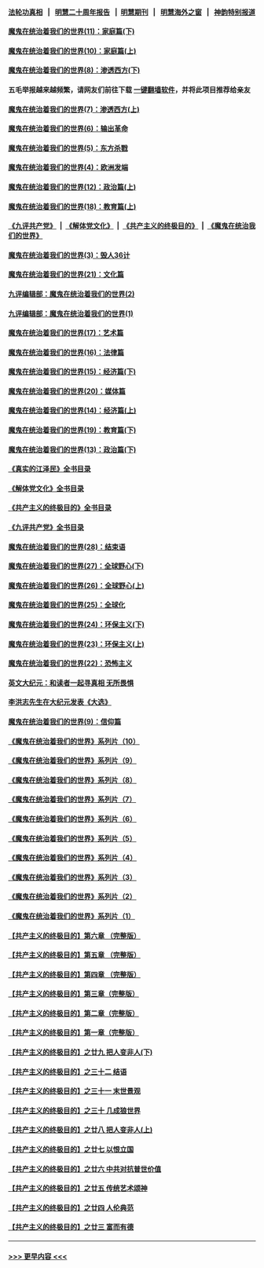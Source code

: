 #### [法轮功真相](https://github.com/gfw-breaker/truth/blob/master/README.md?t=0) &nbsp;&nbsp;|&nbsp;&nbsp; [明慧二十周年报告](https://github.com/gfw-breaker/mh-reports/blob/master/README.md?t=0) &nbsp;&nbsp;|&nbsp;&nbsp;[明慧期刊](https://github.com/gfw-breaker/mh-qikan) &nbsp;&nbsp;|&nbsp;&nbsp; [明慧海外之窗](https://github.com/gfw-breaker/mh-news/blob/master/README.md?t=0) &nbsp;&nbsp;|&nbsp;&nbsp; [神韵特别报道](https://github.com/gfw-breaker/mh-news/blob/master/shenyun.md?t=0)
#### [魔鬼在统治着我们的世界(11)：家庭篇(下)](../pages/nsc422/n10440961.md?t=12090701) 
#### [魔鬼在统治着我们的世界(10)：家庭篇(上)](../pages/nsc422/n10435448.md?t=12090701) 
#### [魔鬼在统治着我们的世界(8)：渗透西方(下)](../pages/nsc422/n10429603.md?t=12090701) 
#### 五毛举报越来越频繁，请网友们前往下载 [一键翻墙软件](https://github.com/gfw-breaker/ssr-accounts)，并将此项目推荐给亲友
#### [魔鬼在统治着我们的世界(7)：渗透西方(上)](../pages/nsc422/n10426013.md?t=12090701) 
#### [魔鬼在统治着我们的世界(6)：输出革命](../pages/nsc422/n10421536.md?t=12090701) 
#### [魔鬼在统治着我们的世界(5)：东方杀戮](../pages/nsc422/n10417707.md?t=12090701) 
#### [魔鬼在统治着我们的世界(4)：欧洲发端](../pages/nsc422/n10414890.md?t=12090701) 
#### [魔鬼在统治着我们的世界(12)：政治篇(上)](../pages/nsc422/n10444576.md?t=12090701) 
#### [魔鬼在统治着我们的世界(18)：教育篇(上)](../pages/nsc422/n10526970.md?t=12090701) 
#### [《九评共产党》](https://github.com/begood0513/9ping.md/blob/master/README.md) &nbsp;|&nbsp; [《解体党文化》](../../../../jtdwh.md/blob/master/README.md)  &nbsp;|&nbsp; [《共产主义的终极目的》](../../../../gczydzjmd.md/blob/master/README.md) &nbsp;|&nbsp; [《魔鬼在统治我们的世界》](../../../../mgztzwmdsj.md/blob/master/README.md) 
#### [魔鬼在统治着我们的世界(3)：毁人36计](../pages/nsc422/n10411583.md?t=12090701) 
#### [魔鬼在统治着我们的世界(21)：文化篇](../pages/nsc422/n10597706.md?t=12090701) 
#### [九评编辑部：魔鬼在统治着我们的世界(2)](../pages/nsc422/n10410036.md?t=12090701) 
#### [九评编辑部：魔鬼在统治着我们的世界(1)](../pages/nsc422/n10406825.md?t=12090701) 
#### [魔鬼在统治着我们的世界(17)：艺术篇](../pages/nsc422/n10499093.md?t=12090701) 
#### [魔鬼在统治着我们的世界(16)：法律篇](../pages/nsc422/n10485969.md?t=12090701) 
#### [魔鬼在统治着我们的世界(15)：经济篇(下)](../pages/nsc422/n10469975.md?t=12090701) 
#### [魔鬼在统治着我们的世界(20)：媒体篇](../pages/nsc422/n10586579.md?t=12090701) 
#### [魔鬼在统治着我们的世界(14)：经济篇(上)](../pages/nsc422/n10457370.md?t=12090701) 
#### [魔鬼在统治着我们的世界(19)：教育篇(下)](../pages/nsc422/n10564808.md?t=12090701) 
#### [魔鬼在统治着我们的世界(13)：政治篇(下)](../pages/nsc422/n10448270.md?t=12090701) 
#### [《真实的江泽民》全书目录](../pages/nsc422/n13721399.md?t=12090701) 
#### [《解体党文化》全书目录](../pages/nsc422/n13721157.md?t=12090701) 
#### [《共产主义的终极目的》全书目录](../pages/nsc422/n13721048.md?t=12090701) 
#### [《九评共产党》全书目录](../pages/nsc422/n13708085.md?t=12090701) 
#### [魔鬼在统治着我们的世界(28)：结束语](../pages/nsc422/n10936246.md?t=12090701) 
#### [魔鬼在统治着我们的世界(27)：全球野心(下)](../pages/nsc422/n10928319.md?t=12090701) 
#### [魔鬼在统治着我们的世界(26)：全球野心(上)](../pages/nsc422/n10900318.md?t=12090701) 
#### [魔鬼在统治着我们的世界(25)：全球化](../pages/nsc422/n10788205.md?t=12090701) 
#### [魔鬼在统治着我们的世界(24)：环保主义(下)](../pages/nsc422/n10695307.md?t=12090701) 
#### [魔鬼在统治着我们的世界(23)：环保主义(上)](../pages/nsc422/n10688613.md?t=12090701) 
#### [魔鬼在统治着我们的世界(22)：恐怖主义](../pages/nsc422/n10614727.md?t=12090701) 
#### [英文大纪元：和读者一起寻真相 无所畏惧](../pages/nsc422/n12542027.md?t=12090701) 
#### [李洪志先生在大纪元发表《大选》](../pages/nsc422/n12534746.md?t=12090701) 
#### [魔鬼在统治着我们的世界(9)：信仰篇](../pages/nsc422/n10432159.md?t=12090701) 
#### [《魔鬼在统治着我们的世界》系列片（10）](../pages/nsc422/n12292670.md?t=12090701) 
#### [《魔鬼在统治着我们的世界》系列片（9）](../pages/nsc422/n12290859.md?t=12090701) 
#### [《魔鬼在统治着我们的世界》系列片（8）](../pages/nsc422/n12287445.md?t=12090701) 
#### [《魔鬼在统治着我们的世界》系列片（7）](../pages/nsc422/n12283425.md?t=12090701) 
#### [《魔鬼在统治着我们的世界》系列片（6）](../pages/nsc422/n12282314.md?t=12090701) 
#### [《魔鬼在统治着我们的世界》系列片（5）](../pages/nsc422/n12281419.md?t=12090701) 
#### [《魔鬼在统治着我们的世界》系列片（4）](../pages/nsc422/n12274024.md?t=12090701) 
#### [《魔鬼在统治着我们的世界》系列片（3）](../pages/nsc422/n12271322.md?t=12090701) 
#### [《魔鬼在统治着我们的世界》系列片（2）](../pages/nsc422/n12269049.md?t=12090701) 
#### [《魔鬼在统治着我们的世界》系列片（1）](../pages/nsc422/n12267575.md?t=12090701) 
#### [【共产主义的终极目的】第六章 （完整版）](../pages/nsc422/n11428913.md?t=12090701) 
#### [【共产主义的终极目的】第五章 （完整版）](../pages/nsc422/n11428912.md?t=12090701) 
#### [【共产主义的终极目的】第四章 （完整版）](../pages/nsc422/n11428907.md?t=12090701) 
#### [【共产主义的终极目的】第三章（完整版）](../pages/nsc422/n11428848.md?t=12090701) 
#### [【共产主义的终极目的】第二章（完整版）](../pages/nsc422/n11428831.md?t=12090701) 
#### [【共产主义的终极目的】第一章（完整版）](../pages/nsc422/n11417651.md?t=12090701) 
#### [【共产主义的终极目的】之廿九 把人变非人(下)](../pages/nsc422/n11344140.md?t=12090701) 
#### [【共产主义的终极目的】之三十二 结语](../pages/nsc422/n11360535.md?t=12090701) 
#### [【共产主义的终极目的】之三十一 末世景观](../pages/nsc422/n11351129.md?t=12090701) 
#### [【共产主义的终极目的】之三十 几成狼世界](../pages/nsc422/n11348280.md?t=12090701) 
#### [【共产主义的终极目的】之廿八 把人变非人(上)](../pages/nsc422/n11340492.md?t=12090701) 
#### [【共产主义的终极目的】之廿七 以恨立国](../pages/nsc422/n11336944.md?t=12090701) 
#### [【共产主义的终极目的】之廿六 中共对抗普世价值](../pages/nsc422/n11324785.md?t=12090701) 
#### [【共产主义的终极目的】之廿五 传统艺术颂神](../pages/nsc422/n11296396.md?t=12090701) 
#### [【共产主义的终极目的】之廿四 人伦典范](../pages/nsc422/n11296397.md?t=12090701) 
#### [【共产主义的终极目的】之廿三 富而有德](../pages/nsc422/n11283598.md?t=12090701) 

----
#### [ >>> 更早内容 <<< ](../indexes/nsc422-earlier.md)
